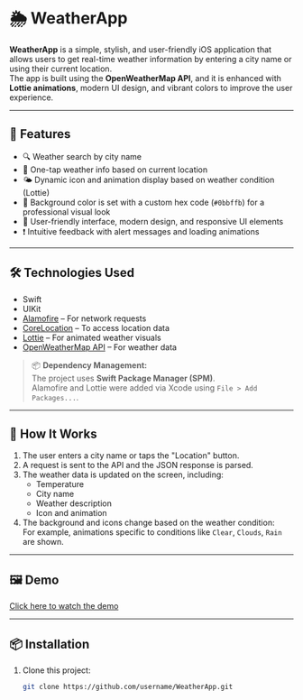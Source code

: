 # 🌦️ WeatherApp

**WeatherApp** is a simple, stylish, and user-friendly iOS application that allows users to get real-time weather information by entering a city name or using their current location.  
The app is built using the **OpenWeatherMap API**, and it is enhanced with **Lottie animations**, modern UI design, and vibrant colors to improve the user experience.

---

## 📱 Features

- 🔍 Weather search by city name  
- 📍 One-tap weather info based on current location  
- 🌤️ Dynamic icon and animation display based on weather condition (Lottie)  
- 🎨 Background color is set with a custom hex code (`#0bbffb`) for a professional visual look  
- 📲 User-friendly interface, modern design, and responsive UI elements  
- ❗ Intuitive feedback with alert messages and loading animations  

---

## 🛠️ Technologies Used

- Swift  
- UIKit  
- [Alamofire](https://github.com/Alamofire/Alamofire) – For network requests  
- [CoreLocation](https://developer.apple.com/documentation/corelocation) – To access location data  
- [Lottie](https://github.com/airbnb/lottie-ios) – For animated weather visuals  
- [OpenWeatherMap API](https://openweathermap.org/api) – For weather data  

> 📦 **Dependency Management:**  
> The project uses **Swift Package Manager (SPM)**.  
> Alamofire and Lottie were added via Xcode using `File > Add Packages...`.

---

## 🚀 How It Works

1. The user enters a city name or taps the "Location" button.  
2. A request is sent to the API and the JSON response is parsed.  
3. The weather data is updated on the screen, including:
   - Temperature  
   - City name  
   - Weather description  
   - Icon and animation  
4. The background and icons change based on the weather condition:  
   For example, animations specific to conditions like `Clear`, `Clouds`, `Rain` are shown.

---

## 🖼️ Demo

[Click here to watch the demo](demo.mov)


---

## 📦 Installation

1. Clone this project:
   ```bash
   git clone https://github.com/username/WeatherApp.git
